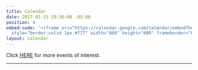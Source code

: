 ```yaml
---
title: Calendar
date: 2017-02-15 19:36:00 -05:00
position: 4
embed-code: '<iframe src="https://calendar.google.com/calendar/embed?height=600&wkst=1&bgcolor=%23ffffff&ctz=America%2FNew_York&src=aW5kaXZpc2libGUuYWN0b24ubWFAZ21haWwuY29t&src=NHEzNnBtc2d0OTZlMG8wMHJkMWdzYWc5MXBiMHY1bjZAaW1wb3J0LmNhbGVuZGFyLmdvb2dsZS5jb20&color=%23039BE5&color=%23AD1457"
  style="border:solid 1px #777" width="800" height="600" frameborder="0" scrolling="no"></iframe>'
layout: calendar
---
```



Click [HERE](http://www.indivisibleacton.org/events.html) for more events of interest.

---
